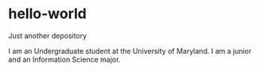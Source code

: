 # hello-world
Just another depository 

I am an Undergraduate student at the University of Maryland. I am a junior and an Information Science major. 
